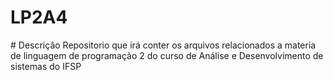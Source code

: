 <h1>LP2A4</h1>
# Descrição 
Repositorio que irá conter os arquivos relacionados a materia de linguagem de programação 2 do curso de Análise e Desenvolvimento de sistemas do IFSP
